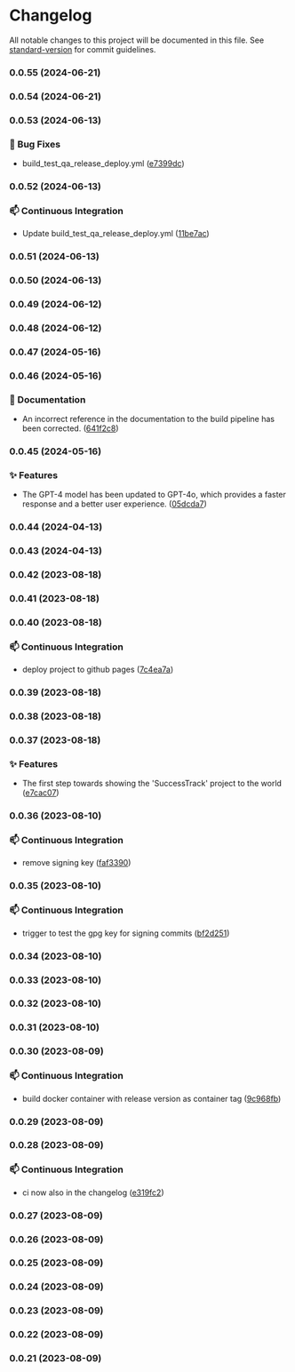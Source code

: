 # Changelog

All notable changes to this project will be documented in this file. See [standard-version](https://github.com/conventional-changelog/standard-version) for commit guidelines.

### 0.0.55 (2024-06-21)

### 0.0.54 (2024-06-21)

### 0.0.53 (2024-06-13)


### 🐛 Bug Fixes

* build_test_qa_release_deploy.yml ([e7399dc](https://github.com/Bengelsoft/success-tracker/commit/e7399dca0d6ad0089259f9177c66e8b9a7e8d57b))

### 0.0.52 (2024-06-13)


### 📫 Continuous Integration

* Update build_test_qa_release_deploy.yml ([11be7ac](https://github.com/Bengelsoft/success-tracker/commit/11be7ac0ed048204dee351945764439e7a081312))

### 0.0.51 (2024-06-13)

### 0.0.50 (2024-06-13)

### 0.0.49 (2024-06-12)

### 0.0.48 (2024-06-12)

### 0.0.47 (2024-05-16)

### 0.0.46 (2024-05-16)


### 📝 Documentation

* An incorrect reference in the documentation to the build pipeline has been corrected. ([641f2c8](https://github.com/Bengelsoft/success-tracker/commit/641f2c8ae486c158caca5a340006914d5c4ae936))

### 0.0.45 (2024-05-16)


### ✨ Features

* The GPT-4 model has been updated to GPT-4o, which provides a faster response and a better user experience. ([05dcda7](https://github.com/Bengelsoft/success-tracker/commit/05dcda7044233e3362550a249818fc404a19b9a4))

### 0.0.44 (2024-04-13)

### 0.0.43 (2024-04-13)

### 0.0.42 (2023-08-18)

### 0.0.41 (2023-08-18)

### 0.0.40 (2023-08-18)


### 📫 Continuous Integration

* deploy project to github pages ([7c4ea7a](https://github.com/Bengelsoft/success-tracker/commit/7c4ea7ab938c186bf426fbe717072850ff88aa80))

### 0.0.39 (2023-08-18)

### 0.0.38 (2023-08-18)

### 0.0.37 (2023-08-18)


### ✨ Features

* The first step towards showing the 'SuccessTrack' project to the world ([e7cac07](https://github.com/Bengelsoft/SuccessTrack/commit/e7cac07995efbfe3c466b8cbd9f9b8d8d2d98ea8))

### 0.0.36 (2023-08-10)


### 📫 Continuous Integration

* remove signing key ([faf3390](https://github.com/Bengelsoft/success-tracker/commit/faf339076054eb3342378e279c4e162014f52709))

### 0.0.35 (2023-08-10)


### 📫 Continuous Integration

* trigger to test the gpg key for signing commits ([bf2d251](https://github.com/Bengelsoft/success-tracker/commit/bf2d2514f13ff3fb1ddc436a43154d38f0d9d99d))

### 0.0.34 (2023-08-10)

### 0.0.33 (2023-08-10)

### 0.0.32 (2023-08-10)

### 0.0.31 (2023-08-10)

### 0.0.30 (2023-08-09)


### 📫 Continuous Integration

* build docker container with release version as container tag ([9c968fb](https://github.com/Bengelsoft/success-tracker/commit/9c968fbc09ad65a7d72bc69c507c45a113325d64))

### 0.0.29 (2023-08-09)

### 0.0.28 (2023-08-09)


### 📫 Continuous Integration

* ci now also in the changelog ([e319fc2](https://github.com/Bengelsoft/success-tracker/commit/e319fc2565b80e8efae10ae8599ed0f6c94a9a6d))

### 0.0.27 (2023-08-09)

### 0.0.26 (2023-08-09)

### 0.0.25 (2023-08-09)

### 0.0.24 (2023-08-09)

### 0.0.23 (2023-08-09)

### 0.0.22 (2023-08-09)

### 0.0.21 (2023-08-09)

